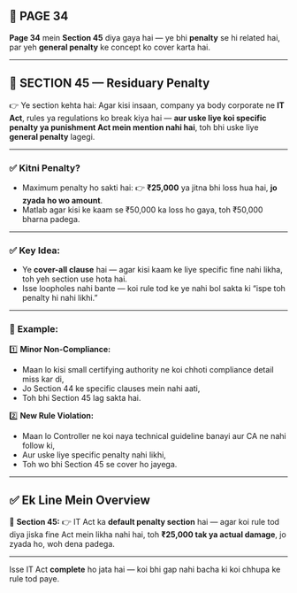 ## 📄 **PAGE 34**

**Page 34** mein **Section 45** diya gaya hai — ye bhi **penalty** se hi related hai, par yeh **general penalty** ke concept ko cover karta hai.

---

## 🔹 **SECTION 45 — Residuary Penalty**

👉 Ye section kehta hai:
Agar kisi insaan, company ya body corporate ne **IT Act**, rules ya regulations ko break kiya hai —
**aur uske liye koi specific penalty ya punishment Act mein mention nahi hai**,
toh bhi uske liye **general penalty** lagegi.

---

### ✅ **Kitni Penalty?**

* Maximum penalty ho sakti hai: 👉 **₹25,000** ya jitna bhi loss hua hai, **jo zyada ho wo amount**.
* Matlab agar kisi ke kaam se ₹50,000 ka loss ho gaya, toh ₹50,000 bharna padega.

---

### ✅ **Key Idea:**

* Ye **cover-all clause** hai — agar kisi kaam ke liye specific fine nahi likha, toh yeh section use hota hai.
* Isse loopholes nahi bante — koi rule tod ke ye nahi bol sakta ki “ispe toh penalty hi nahi likhi.”

---

### 🧩 **Example:**

1️⃣ **Minor Non-Compliance:**

* Maan lo kisi small certifying authority ne koi chhoti compliance detail miss kar di,
* Jo Section 44 ke specific clauses mein nahi aati,
* Toh bhi Section 45 lag sakta hai.

2️⃣ **New Rule Violation:**

* Maan lo Controller ne koi naya technical guideline banayi aur CA ne nahi follow ki,
* Aur uske liye specific penalty nahi likhi,
* Toh wo bhi Section 45 se cover ho jayega.

---

## ✅ **Ek Line Mein Overview**

📌 **Section 45:**
👉 IT Act ka **default penalty section** hai — agar koi rule tod diya jiska fine Act mein likha nahi hai,
toh **₹25,000 tak ya actual damage**, jo zyada ho, woh dena padega.

---

Isse IT Act **complete** ho jata hai — koi bhi gap nahi bacha ki koi chhupa ke rule tod paye.
